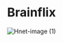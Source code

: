 # Brainflix

![Hnet-image (1)](https://user-images.githubusercontent.com/64378067/119758487-7c33c100-be5b-11eb-955a-2ce2619153d8.gif)
